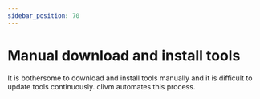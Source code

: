 ```yaml
---
sidebar_position: 70
---
```


# Manual download and install tools

It is bothersome to download and install tools manually and it is difficult to update tools continuously.
clivm automates this process.
